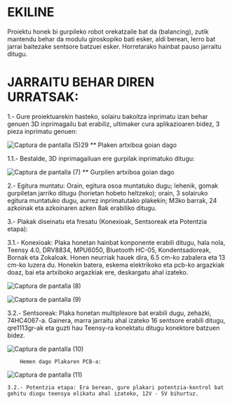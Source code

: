 # EKILINE


Proiektu honek bi gurpileko robot orekatzaile bat da (balancing), zutik mantendu behar da modulu giroskopiko bati esker, aldi berean, lerro bat jarrai baitezake sentsore batzuei esker.
Horretarako hainbat pauso jarraitu ditugu.


# JARRAITU BEHAR DIREN URRATSAK:


  1.- Gure proiektuarekin hasteko, solairu bakoitza inprimatu izan behar genuen 3D inprimagailu bat erabiliz, ultimaker cura aplikazioaren bidez, 3 pieza inprimatu genuen:

![Captura de pantalla (5)29](https://github.com/iikergnlz/EKILINE/assets/157123558/6fbf521b-18e9-4261-8967-a8887137901e)
    ** Plaken artxiboa goian dago



  1.1.- Bestalde, 3D inprimagailuan ere gurpilak inprimatuko ditugu:

  ![Captura de pantalla (7)](https://github.com/iikergnlz/EKILINE/assets/156433967/8151e66e-61b1-4824-9146-7c65fd9c5ea1)
  ** Gurpilen artxiboa goian dago


  2.- Egitura muntatu: 
      Orain, egitura osoa muntatuko dugu; lehenik, gomak gurpiletan jarriko ditugu (horietan hobeto heltzeko); orain, 3 solairuko egitura muntatuko dugu, aurrez inprimatutako plakekin;         M3ko barrak, 24 azkoinak eta azkoinaren azken 8ak erabiliko ditugu.


  3.- Plakak diseinatu eta fresatu (Konexioak, Sentsoreak eta Potentzia etapa):

  3.1.- Konexioak: Plaka honetan hainbat konponente erabili ditugu, hala nola, Teensy 4.0, DRV8834, MPU6050, Bluetooth HC-05, Kondentsadoreak, Bornak eta Zokaloak.             Honen neurriak hauek dira, 6.5 cm-ko zabalera eta 13 cm-ko luzera du. Honekin batera, eskema elektrikoko eta pcb-ko argazkiak doaz, bai eta artxiboko argazkiak         ere, deskargatu ahal izateko.
 
![Captura de pantalla (8)](https://github.com/iikergnlz/EKILINE/assets/156433967/5f256e0d-35f4-4149-a300-241b7fb2c29d)

![Captura de pantalla (9)](https://github.com/iikergnlz/EKILINE/assets/156433967/262e6f79-5c62-44a0-a25b-766f25d29d04)


  3.2.- Sentsoreak: Plaka honetan multiplexore bat erabili dugu, zehazki, 74HC4067-a. Gainera, marra jarraitu ahal izateko 16 sentsore erabili ditugu, qre1113gr-ak eta
        guzti hau Teensy-ra konektatu ditugu konektore batzuen bidez.
        
![Captura de pantalla (10)](https://github.com/iikergnlz/EKILINE/assets/156433967/c9a21597-7aac-4a16-a726-77108f53de80)

        Hemen dago Plakaren PCB-a:
        
![Captura de pantalla (11)](https://github.com/iikergnlz/EKILINE/assets/156433967/4c329bdc-8369-4c8f-9ff1-638366877fdb)

    3.2.- Potentzia etapa: Era berean, gure plakari potentzia-kontrol bat gehitu diogu teensya elikatu ahal izateko, 12V - 5V bihurtuz.

        



